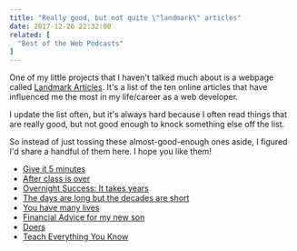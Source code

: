 ```yaml
---
title: "Really good, but not quite \"landmark\" articles"
date: 2017-12-26 22:32:00
related: [
  "Best of the Web Podcasts"
]
---
```


One of my little projects that I haven't talked much about is a webpage called [Landmark Articles](https://www.bryanbraun.com/landmark-articles/). It's a list of the ten online articles that have influenced me the most in my life/career as a web developer.

I update the list often, but it's always hard because I often read things that are really good, but not good enough to knock something else off the list.

So instead of just tossing these almost-good-enough ones aside, I figured I'd share a handful of them here. I hope you like them!

- [Give it 5 minutes](https://signalvnoise.com/posts/3124-give-it-five-minutes)
- [After class is over](http://blog.andymatuschak.org/post/32525707174/after-class-is-over)
- [Overnight Success: It takes years](http://blog.codinghorror.com/overnight-success-it-takes-years/)
- [The days are long but the decades are short](http://blog.samaltman.com/the-days-are-long-but-the-decades-are-short)
- [You have many lives](http://www.smbc-comics.com/?id=2722)
- [Financial Advice for my new son](http://www.fool.com/investing/general/2015/10/13/financial-advice-for-my-new-son.aspx)
- [Doers](https://medium.com/@alain94040/doers-b364a4d2de3f#.tlsp0yyd4)
- [Teach Everything You Know](http://nathanbarry.com/89697-reasons-to-teach/)

